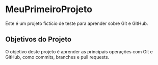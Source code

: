 # MeuPrimeiroProjeto
Este é um projeto fictício de teste para aprender sobre Git e GitHub.

## Objetivos do Projeto
O objetivo deste projeto é aprender as principais operações com Git e GitHub, como commits, branches e pull requests.


